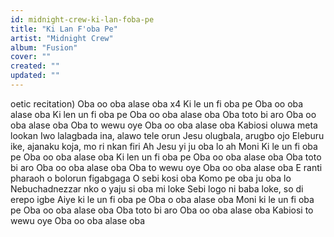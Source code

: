 ```yaml
---
id: midnight-crew-ki-lan-foba-pe
title: "Ki Lan F'oba Pe"
artist: "Midnight Crew"
album: "Fusion"
cover: ""
created: ""
updated: ""
---
```


oetic recitation)
Oba oo oba alase oba   x4
Ki le un fi oba pe
Oba oo oba alase oba
Ki len un fi oba pe
Oba oo oba alase oba
Oba toto bi aro
Oba oo oba alase oba
Oba to wewu oye
Oba oo oba alase oba
Kabiosi oluwa meta lookan
Iwo lalagbada ina, alawo tele orun
Jesu olugbala, arugbo ojo
Eleburu ike, ajanaku koja, mo ri nkan firi
Ah Jesu yi ju oba lo ah
Moni Ki le un fi oba pe
Oba oo oba alase oba
Ki len un fi oba pe
Oba oo oba alase oba
Oba toto bi aro
Oba oo oba alase oba
Oba to wewu oye
Oba oo oba alase oba
E ranti pharaoh o bolorun figabgaga
O sebi kosi oba
Komo pe oba ju oba lo
Nebuchadnezzar nko o yaju si oba mi loke
Sebi logo ni baba loke, so di erepo igbe
Aiye ki le un fi oba pe
Oba o oba alase oba
Moni ki le un fi oba pe
Oba oo oba alase oba
Oba toto bi aro
Oba oo oba alase oba
Kabiosi to wewu oye
Oba oo oba alase oba